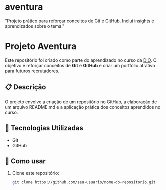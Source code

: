 # aventura
"Projeto prático para reforçar conceitos de Git e GitHub. Inclui insights e aprendizados sobre o tema."
# Projeto Aventura

Este repositório foi criado como parte do aprendizado no curso da [DIO](https://dio.me). O objetivo é reforçar conceitos de **Git** e **GitHub** e criar um portfólio atrativo para futuros recrutadores.

## 📋 Descrição

O projeto envolve a criação de um repositório no GitHub, a elaboração de um arquivo README.md e a aplicação prática dos conceitos aprendidos no curso. 

## 🚀 Tecnologias Utilizadas

- Git
- GitHub

## 📝 Como usar

1. Clone este repositório:
   ```bash
   git clone https://github.com/seu-usuario/nome-do-repositorio.git
